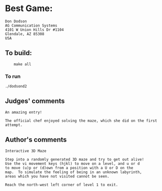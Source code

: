 # Best Game:

    Don Dodson
    AG Communication Systems
    4101 W Union Hills Dr #1104
    Glendale, AZ 85308 
    USA

## To build:

        make all

### To run

   	./dodsond2

## Judges' comments

    An amazing entry!

    The official chef enjoyed solving the maze, which she did on the first
    attempt.

## Author's comments

    Interactive 3D Maze

    Step into a randomly generated 3D maze and try to get out alive!
    Use the vi movement keys (hjkl) to move on a level, and u or d
    to move (u)p or (d)own from a position with a U or D on the
    map.  To simulate the feeling of being in an unknown labyrinth,
    areas which you have not visited cannot be seen.

    Reach the north-west left corner of level 1 to exit.
